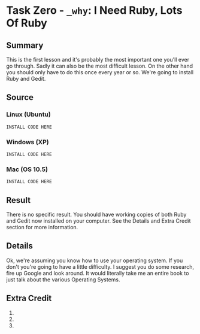 # Task Zero - `_why`: I Need Ruby, Lots Of Ruby

## Summary

This is the first lesson and it's probably the most important one you'll ever go through. Sadly it can also be the most difficult lesson. On the other hand you should only have to do this once every year or so. We're going to install Ruby and Gedit.

## Source

### Linux (Ubuntu)

    INSTALL CODE HERE

### Windows (XP)

    INSTALL CODE HERE

### Mac (OS 10.5)

    INSTALL CODE HERE

## Result

There is no specific result. You should have working copies of both Ruby and Gedit now installed on your computer. See the Details and Extra Credit section for more information.

## Details

Ok, we're assuming you know how to use your operating system. If you don't you're going to have a little difficulty. I suggest you do some research, fire up Google and look around. It would literally take me an entire book to just talk about the various Operating Systems.

## Extra Credit

1. 
2. 
3. 
